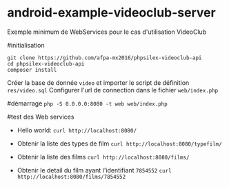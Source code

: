 # android-example-videoclub-server

Exemple minimum de WebServices pour le cas d'utilisation VideoClub

#initialisation


```shell
git clone https://github.com/afpa-mx2016/phpsilex-videoclub-api
cd phpsilex-videoclub-api
composer install
```

Créer la base de donnée `video` et importer le script de définition `res/video.sql`
Configurer l'url de connection dans le fichier `web/index.php`


#démarrage
`php -S 0.0.0.0:8080 -t web web/index.php`

#test des Web services
 - Hello world:
 `curl http://localhost:8080/`

 - Obtenir la liste des types de film
 `curl http://localhost:8080/typefilm/`

 - Obtenir la liste des films
 `curl http://localhost:8080/films/`

 - Obtenir le detail du film ayant l'identifiant `7854552`
 `curl http://localhost:8080/films/7854552`
